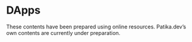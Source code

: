 # DApps

These contents have been prepared using online resources. Patika.dev’s own contents are currently under preparation.
